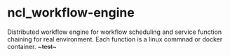 # ncl_workflow-engine
Distributed workflow engine for workflow scheduling and service function chaining for real environment.
Each function is a linux commnad or docker container. ~~~test~~~
